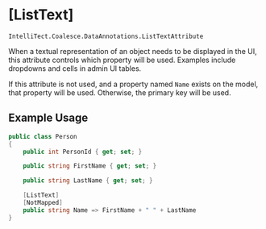 
# [ListText]

`IntelliTect.Coalesce.DataAnnotations.ListTextAttribute`

When a textual representation of an object needs to be displayed in the UI, this attribute controls which property will be used. Examples include dropdowns and cells in admin UI tables.

If this attribute is not used, and a property named `Name` exists on the model, that property will be used. Otherwise, the primary key will be used.


## Example Usage

``` c#
public class Person
{
    public int PersonId { get; set; }

    public string FirstName { get; set; }

    public string LastName { get; set; }

    [ListText]
    [NotMapped]
    public string Name => FirstName + " " + LastName
}
```
